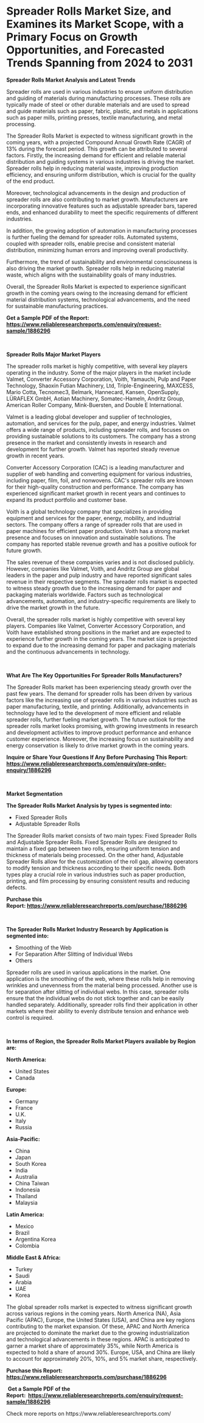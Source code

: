 <p><h1>Spreader Rolls Market Size, and Examines its Market Scope, with a Primary Focus on Growth Opportunities, and Forecasted Trends Spanning from 2024 to 2031</h1></p><p><strong>Spreader Rolls Market Analysis and Latest Trends</strong></p>
<p><p>Spreader rolls are used in various industries to ensure uniform distribution and guiding of materials during manufacturing processes. These rolls are typically made of steel or other durable materials and are used to spread and guide materials such as paper, fabric, plastic, and metals in applications such as paper mills, printing presses, textile manufacturing, and metal processing.</p><p>The Spreader Rolls Market is expected to witness significant growth in the coming years, with a projected Compound Annual Growth Rate (CAGR) of 13% during the forecast period. This growth can be attributed to several factors. Firstly, the increasing demand for efficient and reliable material distribution and guiding systems in various industries is driving the market. Spreader rolls help in reducing material waste, improving production efficiency, and ensuring uniform distribution, which is crucial for the quality of the end product.</p><p>Moreover, technological advancements in the design and production of spreader rolls are also contributing to market growth. Manufacturers are incorporating innovative features such as adjustable spreader bars, tapered ends, and enhanced durability to meet the specific requirements of different industries.</p><p>In addition, the growing adoption of automation in manufacturing processes is further fueling the demand for spreader rolls. Automated systems, coupled with spreader rolls, enable precise and consistent material distribution, minimizing human errors and improving overall productivity.</p><p>Furthermore, the trend of sustainability and environmental consciousness is also driving the market growth. Spreader rolls help in reducing material waste, which aligns with the sustainability goals of many industries.</p><p>Overall, the Spreader Rolls Market is expected to experience significant growth in the coming years owing to the increasing demand for efficient material distribution systems, technological advancements, and the need for sustainable manufacturing practices.</p></p>
<p><strong>Get a Sample PDF of the Report:&nbsp; <a href="https://www.reliableresearchreports.com/enquiry/request-sample/1886296">https://www.reliableresearchreports.com/enquiry/request-sample/1886296</a></strong></p>
<p>&nbsp;</p>
<p><strong>Spreader Rolls Major Market Players</strong></p>
<p><p>The spreader rolls market is highly competitive, with several key players operating in the industry. Some of the major players in the market include Valmet, Converter Accessory Corporation, Voith, Yamauchi, Pulp and Paper Technology, Shaoxin Futian Machinery, Ltd, Triple-Engineering, MAXCESS, Mario Cotta, Tecnomec3, Belmark, Hannecard, Kansen, OpenSupply, LÜRAFLEX GmbH, Aotian Machinery, Somatec-Hameln, Andritz Group, American Roller Company, Mink-Buersten, and Double E International.</p><p>Valmet is a leading global developer and supplier of technologies, automation, and services for the pulp, paper, and energy industries. Valmet offers a wide range of products, including spreader rolls, and focuses on providing sustainable solutions to its customers. The company has a strong presence in the market and consistently invests in research and development for further growth. Valmet has reported steady revenue growth in recent years.</p><p>Converter Accessory Corporation (CAC) is a leading manufacturer and supplier of web handling and converting equipment for various industries, including paper, film, foil, and nonwovens. CAC's spreader rolls are known for their high-quality construction and performance. The company has experienced significant market growth in recent years and continues to expand its product portfolio and customer base.</p><p>Voith is a global technology company that specializes in providing equipment and services for the paper, energy, mobility, and industrial sectors. The company offers a range of spreader rolls that are used in paper machines for efficient paper production. Voith has a strong market presence and focuses on innovation and sustainable solutions. The company has reported stable revenue growth and has a positive outlook for future growth.</p><p>The sales revenue of these companies varies and is not disclosed publicly. However, companies like Valmet, Voith, and Andritz Group are global leaders in the paper and pulp industry and have reported significant sales revenue in their respective segments. The spreader rolls market is expected to witness steady growth due to the increasing demand for paper and packaging materials worldwide. Factors such as technological advancements, automation, and industry-specific requirements are likely to drive the market growth in the future.</p><p>Overall, the spreader rolls market is highly competitive with several key players. Companies like Valmet, Converter Accessory Corporation, and Voith have established strong positions in the market and are expected to experience further growth in the coming years. The market size is projected to expand due to the increasing demand for paper and packaging materials and the continuous advancements in technology.</p></p>
<p>&nbsp;</p>
<p><strong>What Are The Key Opportunities For Spreader Rolls Manufacturers?</strong></p>
<p><p>The Spreader Rolls market has been experiencing steady growth over the past few years. The demand for spreader rolls has been driven by various factors like the increasing use of spreader rolls in various industries such as paper manufacturing, textile, and printing. Additionally, advancements in technology have led to the development of more efficient and reliable spreader rolls, further fueling market growth. The future outlook for the spreader rolls market looks promising, with growing investments in research and development activities to improve product performance and enhance customer experience. Moreover, the increasing focus on sustainability and energy conservation is likely to drive market growth in the coming years.</p></p>
<p><strong>Inquire or Share Your Questions If Any Before Purchasing This Report: <a href="https://www.reliableresearchreports.com/enquiry/pre-order-enquiry/1886296">https://www.reliableresearchreports.com/enquiry/pre-order-enquiry/1886296</a></strong></p>
<p>&nbsp;</p>
<p><strong>Market Segmentation</strong></p>
<p><strong>The Spreader Rolls Market Analysis by types is segmented into:</strong></p>
<p><ul><li>Fixed Spreader Rolls</li><li>Adjustable Spreader Rolls</li></ul></p>
<p><p>The Spreader Rolls market consists of two main types: Fixed Spreader Rolls and Adjustable Spreader Rolls. Fixed Spreader Rolls are designed to maintain a fixed gap between two rolls, ensuring uniform tension and thickness of materials being processed. On the other hand, Adjustable Spreader Rolls allow for the customization of the roll gap, allowing operators to modify tension and thickness according to their specific needs. Both types play a crucial role in various industries such as paper production, printing, and film processing by ensuring consistent results and reducing defects.</p></p>
<p><strong>Purchase this Report:&nbsp;<a href="https://www.reliableresearchreports.com/purchase/1886296">https://www.reliableresearchreports.com/purchase/1886296</a></strong></p>
<p>&nbsp;</p>
<p><strong>The Spreader Rolls Market Industry Research by Application is segmented into:</strong></p>
<p><ul><li>Smoothing of the Web</li><li>For Separation After Slitting of Individual Webs</li><li>Others</li></ul></p>
<p><p>Spreader rolls are used in various applications in the market. One application is the smoothing of the web, where these rolls help in removing wrinkles and unevenness from the material being processed. Another use is for separation after slitting of individual webs. In this case, spreader rolls ensure that the individual webs do not stick together and can be easily handled separately. Additionally, spreader rolls find their application in other markets where their ability to evenly distribute tension and enhance web control is required.</p></p>
<p>&nbsp;</p>
<p><strong>In terms of Region, the Spreader Rolls Market Players available by Region are:</strong></p>
<p>
    <p> <strong> North America: </strong>
        <ul>
            <li>United States</li>
            <li>Canada</li>
        </ul>
        </p> 
    <p> <strong> Europe: </strong>
        <ul>
            <li>Germany</li>
            <li>France</li>
            <li>U.K.</li>
            <li>Italy</li>
            <li>Russia</li>
        </ul>
        </p> 
    <p> <strong> Asia-Pacific: </strong>
        <ul>
            <li>China</li>
            <li>Japan</li>
            <li>South Korea</li>
            <li>India</li>
            <li>Australia</li>
            <li>China Taiwan</li>
            <li>Indonesia</li>
            <li>Thailand</li>
            <li>Malaysia</li>
        </ul>
        </p> 
    <p> <strong> Latin America: </strong>
        <ul>
            <li>Mexico</li>
            <li>Brazil</li>
            <li>Argentina Korea</li>
            <li>Colombia</li>
        </ul>
        </p> 
    <p> <strong> Middle East & Africa: </strong>
        <ul>
            <li>Turkey</li>
            <li>Saudi</li>
            <li>Arabia</li>
            <li>UAE</li>
            <li>Korea</li>
        </ul>
    </p>
    </p>
<p><p>The global spreader rolls market is expected to witness significant growth across various regions in the coming years. North America (NA), Asia Pacific (APAC), Europe, the United States (USA), and China are key regions contributing to the market expansion. Of these, APAC and North America are projected to dominate the market due to the growing industrialization and technological advancements in these regions. APAC is anticipated to garner a market share of approximately 35%, while North America is expected to hold a share of around 30%. Europe, USA, and China are likely to account for approximately 20%, 10%, and 5% market share, respectively.</p></p>
<p><strong>Purchase this Report: <a href="https://www.reliableresearchreports.com/purchase/1886296">https://www.reliableresearchreports.com/purchase/1886296</a></strong></p>
<p>&nbsp;<strong>Get a Sample PDF of the Report:&nbsp;&nbsp;<a href="https://www.reliableresearchreports.com/enquiry/request-sample/1886296">https://www.reliableresearchreports.com/enquiry/request-sample/1886296</a></strong></p>
<p><strong></strong></p>
<p>Check more reports on https://www.reliableresearchreports.com/</p>